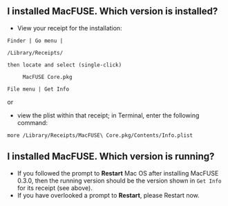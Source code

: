 ## I installed MacFUSE. Which version is installed? ##

  * View your receipt for the installation:

```
Finder | Go menu | 

/Library/Receipts/

then locate and select (single-click) 

     MacFUSE Core.pkg

File menu | Get Info
```

or

  * view the plist within that receipt; in Terminal, enter the following command:

```
more /Library/Receipts/MacFUSE\ Core.pkg/Contents/Info.plist
```

## I installed MacFUSE. Which version is running? ##

  * If you followed the prompt to **Restart** Mac OS after installing MacFUSE 0.3.0, then the running version should be the version shown in `Get Info` for its receipt (see above).
  * If you have overlooked a prompt to **Restart**, please Restart now.
